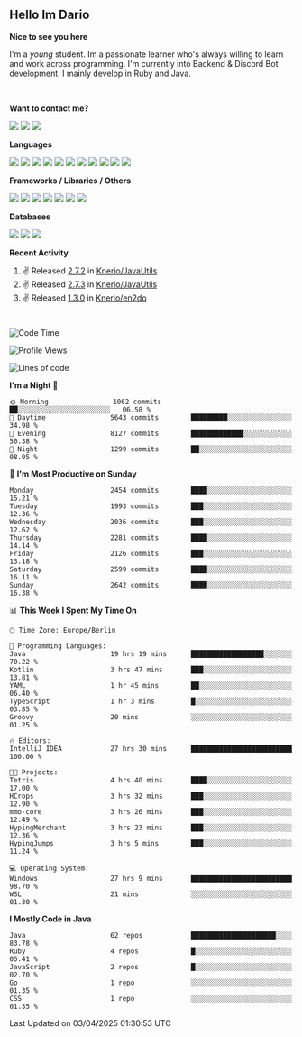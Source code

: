 <h2>Hello Im Dario</h2>

**Nice to see you here**

I'm a *young* student. Im a passionate learner who's always willing to learn and work across
programming. I'm currently into Backend & Discord Bot development. I mainly develop in Ruby and Java.

<br/>

**Want to contact me?**

<a href="https://github.com/knerio"><img src="https://img.shields.io/badge/-Github-blue?style=for-the-badge&logo=github&logoColor=white"/></a> <a href="https://discord.com/users/639416958923702292"><img src="https://img.shields.io/badge/-knerio-blue?style=for-the-badge&logo=discord&logoColor=white"/></a> <a href="https://twitch.tv/dopalos_"><img src="https://img.shields.io/badge/-twitch-blue?style=for-the-badge&logo=twitch&logoColor=white"/></a>

**Languages**

<img src="https://img.shields.io/badge/-Java-blue?style=for-the-badge&logo=java&logoColor=white"/> <img src="https://img.shields.io/badge/-Ruby-blue?style=for-the-badge&logo=Ruby&logoColor=white"/> <img src="https://img.shields.io/badge/-Git-blue?style=for-the-badge&logo=Git&logoColor=white"/> <img src="https://img.shields.io/badge/-HTML-blue?style=for-the-badge&logo=html5&logoColor=white"/> <img src="https://img.shields.io/badge/-CSS-blue?style=for-the-badge&logo=CSS3&logoColor=white"/> <img src="https://img.shields.io/badge/-Javascript-blue?style=for-the-badge&logo=javascript&logoColor=white"/> <img src="https://img.shields.io/badge/-Typescript-blue?style=for-the-badge&logo=TypeScript&logoColor=white"/> <img src="https://img.shields.io/badge/-Kotlin-blue?style=for-the-badge&logo=kotlin&logoColor=white"/> <img src="https://img.shields.io/badge/-SQL-blue?style=for-the-badge&logo=MYSQL&logoColor=white"/> <img src="https://img.shields.io/badge/-Markdown-blue?style=for-the-badge&logo=Markdown&logoColor=white"/> <img src="https://img.shields.io/badge/-JSON-blue?style=for-the-badge&logo=JSON&logoColor=white"/>
<br/>

 **Frameworks / Libraries / Others**

<img src="https://img.shields.io/badge/-Ruby_On_Rails-blue?style=for-the-badge&logo=ruby-on-rails&logoColor=white"/> <img src="https://img.shields.io/badge/-JDA-blue?style=for-the-badge&logo=JDA&logoColor=white"/> <img src="https://img.shields.io/badge/-Bootstrap-blue?style=for-the-badge&logo=Bootstrap&logoColor=white"/> <img src="https://img.shields.io/badge/-Node.JS-blue?style=for-the-badge&logo=node.js&logoColor=white"/> <img src="https://img.shields.io/badge/-React-blue?style=for-the-badge&logo=React&logoColor=white"/> <img src="https://img.shields.io/badge/-Express-blue?style=for-the-badge&logo=Express&logoColor=white"/> <img src="https://img.shields.io/badge/-Next.Js-blue?style=for-the-badge&logo=Next.Js&logoColor=white"/>

**Databases**

<img src="https://img.shields.io/badge/-MongoDB-blue?style=for-the-badge&logo=mongodb&logoColor=white"/> <img src="https://img.shields.io/badge/-MariaDB-blue?style=for-the-badge&logo=MariaDB&logoColor=white"/>
<img src="https://img.shields.io/badge/-PostgreSQL-blue?style=for-the-badge&logo=PostgreSQl&logoColor=white"/>

**Recent Activity**

<!--RECENT_ACTIVITY:start-->
1. ✌️ Released [2.7.2](https://github.com/Knerio/JavaUtils/releases/tag/2.7.2) in [Knerio/JavaUtils](https://github.com/Knerio/JavaUtils)<br>
2. ✌️ Released [2.7.3](https://github.com/Knerio/JavaUtils/releases/tag/2.7.3) in [Knerio/JavaUtils](https://github.com/Knerio/JavaUtils)<br>
3. ✌️ Released [1.3.0](https://github.com/Knerio/en2do/releases/tag/1.3.0) in [Knerio/en2do](https://github.com/Knerio/en2do)<br>
<!--RECENT_ACTIVITY:end-->
 
#

<!--START_SECTION:waka-->
![Code Time](http://img.shields.io/badge/Code%20Time-1%2C014%20hrs%2036%20mins-blue)

![Profile Views](http://img.shields.io/badge/Profile%20Views-0-blue)

![Lines of code](https://img.shields.io/badge/From%20Hello%20World%20I%27ve%20Written-1.1%20million%20lines%20of%20code-blue)

**I'm a Night 🦉** 

```text
🌞 Morning                1062 commits        ██░░░░░░░░░░░░░░░░░░░░░░░   06.58 % 
🌆 Daytime                5643 commits        █████████░░░░░░░░░░░░░░░░   34.98 % 
🌃 Evening                8127 commits        █████████████░░░░░░░░░░░░   50.38 % 
🌙 Night                  1299 commits        ██░░░░░░░░░░░░░░░░░░░░░░░   08.05 % 
```
📅 **I'm Most Productive on Sunday** 

```text
Monday                   2454 commits        ████░░░░░░░░░░░░░░░░░░░░░   15.21 % 
Tuesday                  1993 commits        ███░░░░░░░░░░░░░░░░░░░░░░   12.36 % 
Wednesday                2036 commits        ███░░░░░░░░░░░░░░░░░░░░░░   12.62 % 
Thursday                 2281 commits        ████░░░░░░░░░░░░░░░░░░░░░   14.14 % 
Friday                   2126 commits        ███░░░░░░░░░░░░░░░░░░░░░░   13.18 % 
Saturday                 2599 commits        ████░░░░░░░░░░░░░░░░░░░░░   16.11 % 
Sunday                   2642 commits        ████░░░░░░░░░░░░░░░░░░░░░   16.38 % 
```


📊 **This Week I Spent My Time On** 

```text
🕑︎ Time Zone: Europe/Berlin

💬 Programming Languages: 
Java                     19 hrs 19 mins      ██████████████████░░░░░░░   70.22 % 
Kotlin                   3 hrs 47 mins       ███░░░░░░░░░░░░░░░░░░░░░░   13.81 % 
YAML                     1 hr 45 mins        ██░░░░░░░░░░░░░░░░░░░░░░░   06.40 % 
TypeScript               1 hr 3 mins         █░░░░░░░░░░░░░░░░░░░░░░░░   03.85 % 
Groovy                   20 mins             ░░░░░░░░░░░░░░░░░░░░░░░░░   01.25 % 

🔥 Editors: 
IntelliJ IDEA            27 hrs 30 mins      █████████████████████████   100.00 % 

🐱‍💻 Projects: 
Tetris                   4 hrs 40 mins       ████░░░░░░░░░░░░░░░░░░░░░   17.00 % 
HCrops                   3 hrs 32 mins       ███░░░░░░░░░░░░░░░░░░░░░░   12.90 % 
mmo-core                 3 hrs 26 mins       ███░░░░░░░░░░░░░░░░░░░░░░   12.49 % 
HypingMerchant           3 hrs 23 mins       ███░░░░░░░░░░░░░░░░░░░░░░   12.36 % 
HypingJumps              3 hrs 5 mins        ███░░░░░░░░░░░░░░░░░░░░░░   11.24 % 

💻 Operating System: 
Windows                  27 hrs 9 mins       █████████████████████████   98.70 % 
WSL                      21 mins             ░░░░░░░░░░░░░░░░░░░░░░░░░   01.30 % 
```

**I Mostly Code in Java** 

```text
Java                     62 repos            █████████████████████░░░░   83.78 % 
Ruby                     4 repos             █░░░░░░░░░░░░░░░░░░░░░░░░   05.41 % 
JavaScript               2 repos             █░░░░░░░░░░░░░░░░░░░░░░░░   02.70 % 
Go                       1 repo              ░░░░░░░░░░░░░░░░░░░░░░░░░   01.35 % 
CSS                      1 repo              ░░░░░░░░░░░░░░░░░░░░░░░░░   01.35 % 
```




 Last Updated on 03/04/2025 01:30:53 UTC
<!--END_SECTION:waka-->

